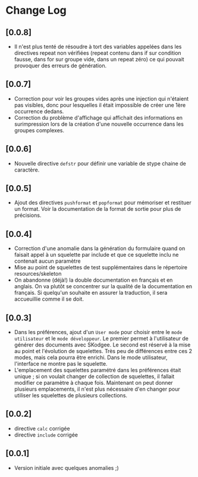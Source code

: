 # Change Log

## [0.0.8]

- Il n'est plus tenté de résoudre à tort des variables appelées dans les directives repeat 
non vérifiées (repeat contenu dans if sur condition fausse, dans for sur groupe vide, dans un repeat zéro) 
ce qui pouvait provoquer des erreurs de génération.

## [0.0.7]

- Correction pour voir les groupes vides après une injection qui n'étaient pas visibles, donc pour lesquelles il était
impossible de créer une 1ère occurrence dedans.
- Correction du problème d'affichage qui affichait des informations en surimpression lors de la création
d'une nouvelle occurrence dans les groupes complexes.

## [0.0.6]

- Nouvelle directive `defstr` pour définir une variable de stype chaine de caractère.

## [0.0.5]

- Ajout des directives `pushformat` et `popformat` pour mémoriser et restituer un format. Voir la documentation de la format de sortie
pour plus de précisions.

## [0.0.4]

- Correction d'une anomalie dans la génération du formulaire quand on faisait appel à un squelette par include et que ce
squelette inclu ne contenait aucun paramètre
- Mise au point de squelettes de test supplémentaires dans le répertoire resources/skeleton
- On abandonne (déjà!) la double documentation en français et en anglais. On va plutôt se concentrer sur la qualité de la documentation 
en français. Si quelqu'un souhaite en assurer la traduction, il sera accueuillie comme il se doit.

## [0.0.3]

- Dans les préférences, ajout d'un `User mode` pour choisir entre le `mode utilisateur` et le `mode développeur`. 
Le premier permet à l'utilisateur de générer des documents avec SKodgee. Le second est réservé à la mise au point et l'évolution de squelettes.
Très peu de différences entre ces 2 modes, mais cela pourra être enrichi. Dans le mode utilisateur, l'interface ne montre pas le squelette.
- L'emplacement des squelettes paramétré dans les préférences était unique ; si on voulait changer de collection de squelettes, il fallait
modifier ce paramètre à chaque fois. Maintenant on peut donner plusieurs emplacements, il n'est plus nécessaire d'en changer pour utiliser
les squelettes de plusieurs collections.

## [0.0.2]

- directive `calc` corrigée
- directive `include` corrigée

## [0.0.1]

- Version initiale avec quelques anomalies ;)